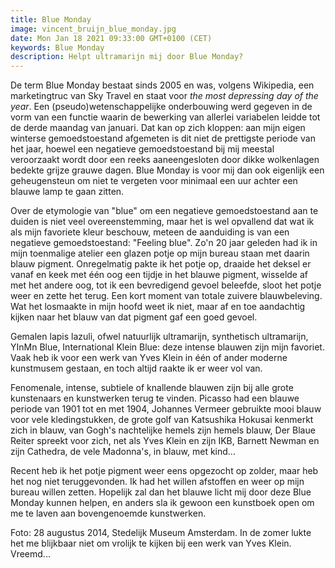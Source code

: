 ```yaml
---
title: Blue Monday
image: vincent_bruijn_blue_monday.jpg
date: Mon Jan 18 2021 09:33:00 GMT+0100 (CET)
keywords: Blue Monday
description: Helpt ultramarijn mij door Blue Monday?
---
```


De term Blue Monday bestaat sinds 2005 en was, volgens Wikipedia, een marketingtruc van Sky Travel en staat voor _the most depressing day of the year_. Een (pseudo)wetenschappelijke onderbouwing werd gegeven in de vorm van een functie waarin de bewerking van allerlei variabelen leidde tot de derde maandag van januari. Dat kan op zich kloppen: aan mijn eigen winterse gemoedstoestand afgemeten is dit niet de prettigste periode van het jaar, hoewel een negatieve gemoedstoestand bij mij meestal veroorzaakt wordt door een reeks aaneengesloten door dikke wolkenlagen bedekte grijze grauwe dagen. Blue Monday is voor mij dan ook eigenlijk een geheugensteun om niet te vergeten voor minimaal een uur achter een blauwe lamp te gaan zitten.

Over de etymologie van "blue" om een negatieve gemoedstoestand aan te duiden is niet veel overeenstemming, maar het is wel opvallend dat wat ik als mijn favoriete kleur beschouw, meteen de aanduiding is van een negatieve gemoedstoestand: "Feeling blue". Zo'n 20 jaar geleden had ik in mijn toenmalige atelier een glazen potje op mijn bureau staan met daarin blauw pigment. Onregelmatig pakte ik het potje op, draaide het deksel er vanaf en keek met één oog een tijdje in het blauwe pigment, wisselde af met het andere oog, tot ik een bevredigend gevoel beleefde, sloot het potje weer en zette het terug. Een kort moment van totale zuivere blauwbeleving. Wat het losmaakte in mijn hoofd weet ik niet, maar af en toe aandachtig kijken naar het blauw van dat pigment gaf een goed gevoel.

Gemalen lapis lazuli, ofwel natuurlijk ultramarijn, synthetisch ultramarijn, YInMn Blue, International Klein Blue: deze intense blauwen zijn mijn favoriet. Vaak heb ik voor een werk van Yves Klein in één of ander moderne kunstmusem gestaan, en toch altijd raakte ik er weer vol van.

Fenomenale, intense, subtiele of knallende blauwen zijn bij alle grote kunstenaars en kunstwerken terug te vinden. Picasso had een blauwe periode van 1901 tot en met 1904, Johannes Vermeer gebruikte mooi blauw voor vele kledingstukken, de grote golf van Katsushika Hokusai kenmerkt zich in blauw, van Gogh's nachtelijke hemels zijn hemels blauw, Der Blaue Reiter spreekt voor zich, net als Yves Klein en zijn IKB, Barnett Newman en zijn Cathedra, de vele Madonna's, in blauw, met kind...

Recent heb ik het potje pigment weer eens opgezocht op zolder, maar heb het nog niet teruggevonden. Ik had het willen afstoffen en weer op mijn bureau willen zetten. Hopelijk zal dan het blauwe licht mij door deze Blue Monday kunnen helpen, en anders sla ik gewoon een kunstboek open om me te laven aan bovengenoemde kunstwerken.

Foto: 28 augustus 2014, Stedelijk Museum Amsterdam. In de zomer lukte het me blijkbaar niet om vrolijk te kijken bij een werk van Yves Klein. Vreemd...
